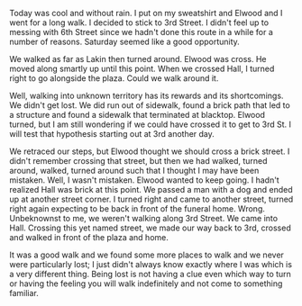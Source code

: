 <html><body><p>Today was cool and without rain. I put on my sweatshirt and Elwood and I went for a long walk. I decided to stick to 3rd Street. I didn't feel up to messing with 6th Street since we hadn't done this route in a while for a number of reasons. Saturday seemed like a good opportunity.</p><p>We walked as far as Lakin then turned around. Elwood was cross. He moved along smartly up until this point. When we crossed Hall, I turned right to go alongside the plaza. Could we walk around it.</p><p>Well, walking into unknown territory has its rewards and its shortcomings. We didn't get lost. We did run out of sidewalk, found a brick path that led to a structure and found a sidewalk that terminated at blacktop. Elwood turned, but I am still wondering if we could have crossed it to get to 3rd St. I will test that hypothesis starting out at 3rd another day.</p><p>We retraced our steps, but Elwood thought we should cross a brick street. I didn't remember crossing that street, but then we had walked, turned around, walked, turned around such that I thought I may have been mistaken. Well, I wasn't mistaken. Elwood wanted to keep going. I hadn't realized Hall was brick at this point. We passed a man with a dog and ended up at another street corner. I turned right and came to another street, turned right again expecting to be back in front of the funeral home. Wrong. Unbeknownst to me, we weren't walking along 3rd Street. We came into Hall. Crossing this yet named street, we made our way back to 3rd, crossed and walked in front of the plaza and home.</p><p>It was a good walk and we found some more places to walk and we never were particularly lost; I just didn't always know exactly where I was which is a very different thing. Being lost is not having a clue even which way to turn or having the feeling you will walk indefinitely and not come to something familiar.</p></body></html>